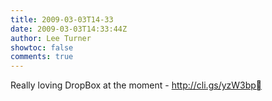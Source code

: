 ```yaml
---
title: 2009-03-03T14-33
date: 2009-03-03T14:33:44Z
author: Lee Turner
showtoc: false
comments: true
---
```


Really loving DropBox at the moment - http://cli.gs/yzW3bp

